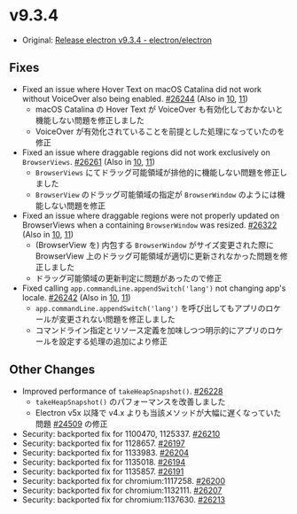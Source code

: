 # v9.3.4

- Original: [Release electron v9.3.4 - electron/electron](https://github.com/electron/electron/releases/tag/v9.3.4)

## Fixes

- Fixed an issue where Hover Text on macOS Catalina did not work without VoiceOver also being enabled. [#26244](https://github.com/electron/electron/pull/26244) (Also in [10](https://github.com/electron/electron/pull/26245), [11](https://github.com/electron/electron/pull/26246))
  - macOS Catalina の Hover Text が VoiceOver も有効化しておかないと機能しない問題を修正しました
  - VoiceOver が有効化されていることを前提とした処理になっていたのを修正
- Fixed an issue where draggable regions did not work exclusively on `BrowserViews`. [#26261](https://github.com/electron/electron/pull/26261) (Also in [10](https://github.com/electron/electron/pull/26260), [11](https://github.com/electron/electron/pull/26259))
  - `BrowserViews` にてドラッグ可能領域が排他的に機能しない問題を修正しました
  - `BrowserView` のドラッグ可能領域の指定が `BrowserWindow` のようには機能しない問題を修正
- Fixed an issue where draggable regions were not properly updated on BrowserViews when a containing `BrowserWindow` was resized. [#26322](https://github.com/electron/electron/pull/26322) (Also in [10](https://github.com/electron/electron/pull/26321), [11](https://github.com/electron/electron/pull/26320))
  - (BrowserView を) 内包する `BrowserWindow` がサイズ変更された際に BrowserView 上のドラッグ可能領域が適切に更新されなかった問題を修正しました
  - ドラッグ可能領域の更新判定に問題があったので修正
- Fixed calling `app.commandLine.appendSwitch('lang')` not changing app's locale. [#26242](https://github.com/electron/electron/pull/26242) (Also in [10](https://github.com/electron/electron/pull/26241), [11](https://github.com/electron/electron/pull/26226))
  - `app.commandLine.appendSwitch('lang')` を呼び出してもアプリのロケールが変更されない問題を修正しました
  - コマンドライン指定とリソース定義を加味しつつ明示的にアプリのロケールを設定する処理の追加により修正

## Other Changes

- Improved performance of `takeHeapSnapshot()`. [#26228](https://github.com/electron/electron/pull/26228)
  - `takeHeapSnapshot()` のパフォーマンスを改善しました
  - Electron v5x 以降で v4.x よりも当該メソッドが大幅に遅くなっていた問題 [#24509](https://github.com/electron/electron/issues/24509) の修正
- Security: backported fix for 1100470, 1125337. [#26210](https://github.com/electron/electron/pull/26210)
- Security: backported fix for 1128657. [#26197](https://github.com/electron/electron/pull/26197)
- Security: backported fix for 1133983. [#26204](https://github.com/electron/electron/pull/26204)
- Security: backported fix for 1135018. [#26194](https://github.com/electron/electron/pull/26194)
- Security: backported fix for 1135857. [#26191](https://github.com/electron/electron/pull/26191)
- Security: backported fix for chromium:1117258. [#26200](https://github.com/electron/electron/pull/26200)
- Security: backported fix for chromium:1132111. [#26207](https://github.com/electron/electron/pull/26207)
- Security: backported fix for chromium:1137630. [#26213](https://github.com/electron/electron/pull/26213)
